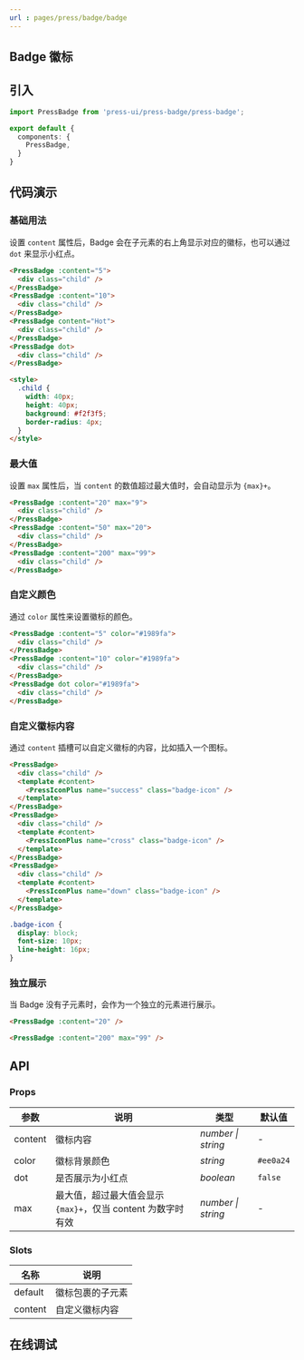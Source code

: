 ```yaml
---
url : pages/press/badge/badge
---
```


## Badge 徽标


## 引入

```ts
import PressBadge from 'press-ui/press-badge/press-badge';

export default {
  components: {
    PressBadge,
  }
}
```

## 代码演示

### 基础用法


设置 `content` 属性后，Badge 会在子元素的右上角显示对应的徽标，也可以通过 `dot` 来显示小红点。

```html
<PressBadge :content="5">
  <div class="child" />
</PressBadge>
<PressBadge :content="10">
  <div class="child" />
</PressBadge>
<PressBadge content="Hot">
  <div class="child" />
</PressBadge>
<PressBadge dot>
  <div class="child" />
</PressBadge>

<style>
  .child {
    width: 40px;
    height: 40px;
    background: #f2f3f5;
    border-radius: 4px;
  }
</style>
```

### 最大值

设置 `max` 属性后，当 `content` 的数值超过最大值时，会自动显示为 `{max}+`。

```html
<PressBadge :content="20" max="9">
  <div class="child" />
</PressBadge>
<PressBadge :content="50" max="20">
  <div class="child" />
</PressBadge>
<PressBadge :content="200" max="99">
  <div class="child" />
</PressBadge>
```

### 自定义颜色

通过 `color` 属性来设置徽标的颜色。

```html
<PressBadge :content="5" color="#1989fa">
  <div class="child" />
</PressBadge>
<PressBadge :content="10" color="#1989fa">
  <div class="child" />
</PressBadge>
<PressBadge dot color="#1989fa">
  <div class="child" />
</PressBadge>
```

### 自定义徽标内容

通过 `content` 插槽可以自定义徽标的内容，比如插入一个图标。

```html
<PressBadge>
  <div class="child" />
  <template #content>
    <PressIconPlus name="success" class="badge-icon" />
  </template>
</PressBadge>
<PressBadge>
  <div class="child" />
  <template #content>
    <PressIconPlus name="cross" class="badge-icon" />
  </template>
</PressBadge>
<PressBadge>
  <div class="child" />
  <template #content>
    <PressIconPlus name="down" class="badge-icon" />
  </template>
</PressBadge>
```

```css
.badge-icon {
  display: block;
  font-size: 10px;
  line-height: 16px;
}
```

### 独立展示

当 Badge 没有子元素时，会作为一个独立的元素进行展示。

```html
<PressBadge :content="20" />

<PressBadge :content="200" max="99" />
```

## API

### Props

| 参数    | 说明                                                         | 类型               | 默认值    |
| ------- | ------------------------------------------------------------ | ------------------ | --------- |
| content | 徽标内容                                                     | _number \| string_ | -         |
| color   | 徽标背景颜色                                                 | _string_           | `#ee0a24` |
| dot     | 是否展示为小红点                                             | _boolean_          | `false`   |
| max     | 最大值，超过最大值会显示 `{max}+`，仅当 content 为数字时有效 | _number \| string_ | -         |

### Slots

| 名称    | 说明             |
| ------- | ---------------- |
| default | 徽标包裹的子元素 |
| content | 自定义徽标内容   |

## 在线调试

<debug-online />
